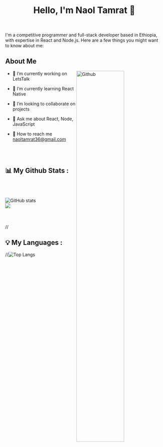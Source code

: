 <!--<p align="center">
    <img width="200" src="https://github.com/Naolt/Naolt/blob/main/Naolt.png">
</p>-->
<br><br>
<h1 align='center'>Hello, I'm Naol Tamrat 👋</h1>
<br><br>
I'm a competitive programmer and full-stack developer based in Ethiopia, with expertise in React and Node.js. Here are a few things you might want to know about me:
<div>

<h2> About Me </h2>

<img width="55%" align="right" alt="Github" src="https://raw.githubusercontent.com/onimur/.github/master/.resources/git-header.svg" />

- 🔭 I’m currently working on LetsTalk
  
- 🌱 I’m currently learning React Native
  
- 👯 I’m looking to collaborate on projects
  
- 💬 Ask me about React, Node, JavaScript

- 📧 How to reach me <a href='naoltamrat36@gmail.com'>naoltamrat36@gmail.com</a>
  
<br><br>
<h2>📊 My Github Stats :</h2><br><br>

![GitHub stats](https://github-readme-stats.vercel.app/api?username=Naolt&show_icons=true&count_private=true&include_all_commits=true&theme=radical)<br>
<img align="center" src="https://github-readme-streak-stats.herokuapp.com/?user=Naolt&theme=radical&hide_border=true"/><br><br>
<br><br>
//<h2>💡 My Languages :</h2>
//![Top Langs](https://github-readme-stats.vercel.app/api/top-langs/?username=Naolt&langs_count_private=true&theme=radical&card_width=445)<br><br>

